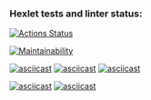 ### Hexlet tests and linter status:
[![Actions Status](https://github.com/Juvvua/python-project-49/actions/workflows/hexlet-check.yml/badge.svg)](https://github.com/Juvvua/python-project-49/actions)

[![Maintainability](https://api.codeclimate.com/v1/badges/4e18993a9667fddd70d6/maintainability)](https://codeclimate.com/github/Juvvua/python-project-49/maintainability)

[![asciicast](https://asciinema.org/a/LGzxF65owzCCodjxvXJdSyUj8.svg)](https://asciinema.org/a/LGzxF65owzCCodjxvXJdSyUj8)
[![asciicast](https://asciinema.org/a/GVT4E8Nn9ekOWvugdhkaEyrGQ.svg)](https://asciinema.org/a/GVT4E8Nn9ekOWvugdhkaEyrGQ)
[![asciicast](https://asciinema.org/a/P1E8qxmkT7VrV8ThAJdYdzobw.svg)](https://asciinema.org/a/P1E8qxmkT7VrV8ThAJdYdzobw)

[![asciicast](https://asciinema.org/a/7h2kWS3DmgDPSiWq7cLbQlcQx.svg)](https://asciinema.org/a/7h2kWS3DmgDPSiWq7cLbQlcQx)
[![asciicast](https://asciinema.org/a/SdYnDZgnyKXPokehyBi5GQ29k.svg)](https://asciinema.org/a/SdYnDZgnyKXPokehyBi5GQ29k)